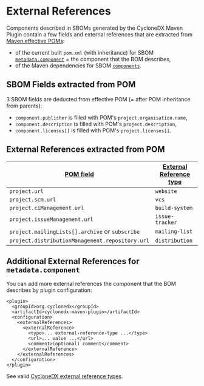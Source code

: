External References
===================

Components described in SBOMs generated by the CycloneDX Maven Plugin contain a few fields and external
references that are extracted from [Maven effective POMs][maven-model]:

- of the current built `pom.xml` (with inheritance) for SBOM [`metadata.component`][metadata-component] = the component that the BOM describes,
- of the Maven dependencies for SBOM [`components`][components].

## SBOM Fields extracted from POM

3 SBOM fields are deducted from effective POM (= after POM inheritance from parents):

- `component.publisher` is filled with POM's `project.organisation.name`,
- `component.description` is filled with POM's `project.description`,
- `component.licenses[]` is filled with POM's `project.licenses[]`.

## External References extracted from POM

| [POM field][maven-model]                        | [External Reference type][external-reference-type]
|-------------------------------------------------|--------------
| `project.url`                                   | `website`
| `project.scm.url`                               | `vcs`
| `project.ciManagement.url`                      | `build-system`
| `project.issueManagement.url`                   | `issue-tracker`
| `project.mailingLists[].archive` or `subscribe` | `mailing-list`
| `project.distributionManagement.repository.url` | `distribution`


## Additional External References for `metadata.component`

You can add more external references the component that the BOM describes by plugin configuration:

```
<plugin>
  <groupId>org.cyclonedx</groupId>
  <artifactId>cyclonedx-maven-plugin</artifactId>
  <configuration>
    <externalReferences>
      <externalReference>
        <type>... external-reference-type ...</type>
        <url>... value ...</url>
        <comment>(optional) comment</comment>
      </externalReference>
    </externalReferences>
  </configuration>
</plugin>
```

See valid [CycloneDX external reference types][external-reference-type].

[maven-model]: https://maven.apache.org/ref/current/maven-model/maven.html
[metadata-component]: https://cyclonedx.org/docs/1.5/json/#metadata_component
[components]: https://cyclonedx.org/docs/1.5/json/#components
[external-reference-type]: https://cyclonedx.org/docs/1.5/json/#metadata_component_externalReferences_items_type
